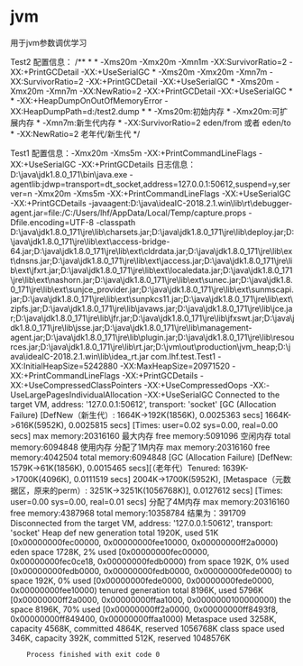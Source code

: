 # jvm
用于jvm参数调优学习

Test2 配置信息：
    /**
             *
             *  -Xms20m -Xmx20m -Xmn1m -XX:SurvivorRatio=2  -XX:+PrintGCDetail   -XX:+UseSerialGC
             *  -Xms20m -Xmx20m -Xmn7m -XX:SurvivorRatio=2  -XX:+PrintGCDetail   -XX:+UseSerialGC
             *  -Xms20m -Xmx20m -Xmn7m -XX:NewRatio=2  -XX:+PrintGCDetail   -XX:+UseSerialGC
             *
             * -XX:+HeapDumpOnOutOfMemoryError  -XX:HeapDumpPath=d:/test2.dump
             *
             *  -Xms20m:初始内存
             *  -Xmx20m:可扩展内存
             *  -Xmn7m:新生代内存
             *  -XX:SurvivorRatio=2    eden/from 或者 eden/to
             *  -XX:NewRatio=2          老年代/新生代
             */

Test1 配置信息：-Xmx20m  -Xms5m -XX:+PrintCommandLineFlags   -XX:+UseSerialGC    -XX:+PrintGCDetails
    日志信息：
        D:\java\jdk1.8.0_171\bin\java.exe -agentlib:jdwp=transport=dt_socket,address=127.0.0.1:50612,suspend=y,server=n -Xmx20m -Xms5m -XX:+PrintCommandLineFlags -XX:+UseSerialGC -XX:+PrintGCDetails -javaagent:D:\java\ideaIC-2018.2.1.win\lib\rt\debugger-agent.jar=file:/C:/Users/lhf/AppData/Local/Temp/capture.props -Dfile.encoding=UTF-8 -classpath D:\java\jdk1.8.0_171\jre\lib\charsets.jar;D:\java\jdk1.8.0_171\jre\lib\deploy.jar;D:\java\jdk1.8.0_171\jre\lib\ext\access-bridge-64.jar;D:\java\jdk1.8.0_171\jre\lib\ext\cldrdata.jar;D:\java\jdk1.8.0_171\jre\lib\ext\dnsns.jar;D:\java\jdk1.8.0_171\jre\lib\ext\jaccess.jar;D:\java\jdk1.8.0_171\jre\lib\ext\jfxrt.jar;D:\java\jdk1.8.0_171\jre\lib\ext\localedata.jar;D:\java\jdk1.8.0_171\jre\lib\ext\nashorn.jar;D:\java\jdk1.8.0_171\jre\lib\ext\sunec.jar;D:\java\jdk1.8.0_171\jre\lib\ext\sunjce_provider.jar;D:\java\jdk1.8.0_171\jre\lib\ext\sunmscapi.jar;D:\java\jdk1.8.0_171\jre\lib\ext\sunpkcs11.jar;D:\java\jdk1.8.0_171\jre\lib\ext\zipfs.jar;D:\java\jdk1.8.0_171\jre\lib\javaws.jar;D:\java\jdk1.8.0_171\jre\lib\jce.jar;D:\java\jdk1.8.0_171\jre\lib\jfr.jar;D:\java\jdk1.8.0_171\jre\lib\jfxswt.jar;D:\java\jdk1.8.0_171\jre\lib\jsse.jar;D:\java\jdk1.8.0_171\jre\lib\management-agent.jar;D:\java\jdk1.8.0_171\jre\lib\plugin.jar;D:\java\jdk1.8.0_171\jre\lib\resources.jar;D:\java\jdk1.8.0_171\jre\lib\rt.jar;D:\jvm\out\production\jvm_heap;D:\java\ideaIC-2018.2.1.win\lib\idea_rt.jar com.lhf.test.Test1
        -XX:InitialHeapSize=5242880 -XX:MaxHeapSize=20971520 -XX:+PrintCommandLineFlags -XX:+PrintGCDetails -XX:+UseCompressedClassPointers -XX:+UseCompressedOops -XX:-UseLargePagesIndividualAllocation -XX:+UseSerialGC
        Connected to the target VM, address: '127.0.0.1:50612', transport: 'socket'
        [GC (Allocation Failure) [DefNew（新生代）: 1664K->192K(1856K), 0.0025363 secs] 1664K->616K(5952K), 0.0025815 secs] [Times: user=0.02 sys=0.00, real=0.00 secs]
        max memory:20316160   最大内存
        free memory:5091096     空闲内存
        total memory:6094848    使用内存
        分配了1M内存
        max memory:20316160
        free memory:4042504
        total memory:6094848
        [GC (Allocation Failure) [DefNew: 1579K->61K(1856K), 0.0015465 secs][（老年代）Tenured: 1639K->1700K(4096K), 0.0111519 secs] 2004K->1700K(5952K), [Metaspace（元数据区，原来的perm）: 3251K->3251K(1056768K)], 0.0127612 secs] [Times: user=0.00 sys=0.00, real=0.01 secs]
        分配了4M内存
        max memory:20316160
        free memory:4387968
        total memory:10358784
        结果为：391709
        Disconnected from the target VM, address: '127.0.0.1:50612', transport: 'socket'
        Heap
         def new generation   total 1920K, used 51K [0x00000000fec00000, 0x00000000fee10000, 0x00000000ff2a0000)
          eden space 1728K,   2% used [0x00000000fec00000, 0x00000000fec0ce18, 0x00000000fedb0000)
          from space 192K,   0% used [0x00000000fedb0000, 0x00000000fedb0000, 0x00000000fede0000)
          to   space 192K,   0% used [0x00000000fede0000, 0x00000000fede0000, 0x00000000fee10000)
         tenured generation   total 8196K, used 5796K [0x00000000ff2a0000, 0x00000000ffaa1000, 0x0000000100000000)
           the space 8196K,  70% used [0x00000000ff2a0000, 0x00000000ff8493f8, 0x00000000ff849400, 0x00000000ffaa1000)
         Metaspace       used 3258K, capacity 4568K, committed 4864K, reserved 1056768K
          class space    used 346K, capacity 392K, committed 512K, reserved 1048576K

        Process finished with exit code 0
